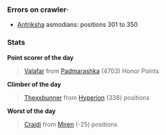 ### Errors on crawler·
- [Antriksha](/#/ranking/Antriksha) asmodians: positions 301 to 350


### Stats

**Point scorer of the day**
>[Valafar](/#/character/Padmarashka/2555) from [Padmarashka](/#/ranking/Padmarashka)  (4703) Honor Points


**Climber of the day**
>[Thexxbunner](/#/character/Hyperion/599478) from [Hyperion](/#/ranking/Hyperion)  (338) positions


**Worst of the day**
>[Crajdi](/#/character/Miren/1190) from [Miren](/#/ranking/Miren)  (-25) positions


